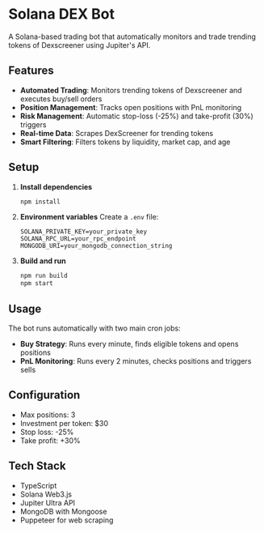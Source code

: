 # Solana DEX Bot

A Solana-based trading bot that automatically monitors and trade trending tokens of Dexscreener using Jupiter's API.

## Features

- **Automated Trading**: Monitors trending tokens of Dexscreener and executes buy/sell orders
- **Position Management**: Tracks open positions with PnL monitoring
- **Risk Management**: Automatic stop-loss (-25%) and take-profit (30%) triggers
- **Real-time Data**: Scrapes DexScreener for trending tokens
- **Smart Filtering**: Filters tokens by liquidity, market cap, and age

## Setup

1. **Install dependencies**

   ```bash
   npm install
   ```

2. **Environment variables**
   Create a `.env` file:

   ```
   SOLANA_PRIVATE_KEY=your_private_key
   SOLANA_RPC_URL=your_rpc_endpoint
   MONGODB_URI=your_mongodb_connection_string
   ```

3. **Build and run**
   ```bash
   npm run build
   npm start
   ```

## Usage

The bot runs automatically with two main cron jobs:

- **Buy Strategy**: Runs every minute, finds eligible tokens and opens positions
- **PnL Monitoring**: Runs every 2 minutes, checks positions and triggers sells

## Configuration

- Max positions: 3
- Investment per token: $30
- Stop loss: -25%
- Take profit: +30%

## Tech Stack

- TypeScript
- Solana Web3.js
- Jupiter Ultra API
- MongoDB with Mongoose
- Puppeteer for web scraping
